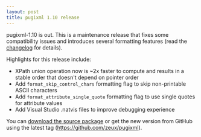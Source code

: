 ```yaml
---
layout: post
title: pugixml 1.10 release
---
```


pugixml-1.10 is out. This is a maintenance release that fixes some compatibility issues and introduces several formatting features (read the [changelog](/docs/manual.html#v1.10) for details).

Highlights for this release include:

* XPath union operation now is ~2x faster to compute and results in a stable order that doesn't depend on pointer order
* Add `format_skip_control_chars` formatting flag to skip non-printable ASCII characters
* Add `format_attribute_single_quote` formatting flag to use single quotes for attribute values
* Add Visual Studio .natvis files to improve debugging experience

You can [download the source package](https://github.com/zeux/pugixml/releases/download/v1.10/pugixml-1.10.zip) or get the new version from GitHub using the latest tag (https://github.com/zeux/pugixml).
